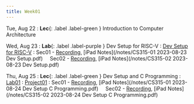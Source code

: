 ```yaml
---
title: Week01
---
```


Tue, Aug 22
: **Lec**{: .label .label-green } Introduction to Computer Architecture
&nbsp; &nbsp; 
  
Wed, Aug 23
: **Lab**{: .label .label-purple } Dev Setup for RISC-V
: [Dev Setup for RISC-V](/guides/dev-setup)
: Sec01 - [Recording](https://usfca.zoom.us/rec/share/_lmSONVzJVFHCrshjq-0-fXpKyRxLNrA5QgSkq6Ca74O3rGObGltY7L67-nOVEg9.Z4SG5bFApg9Dz1g4?startTime=1692834765000),
          [iPad Notes](/notes/CS315-01 2023-08-23 Dev Setup.pdf)
&nbsp; &nbsp;
Sec02 - [Recording](https://usfca.zoom.us/rec/share/Getp4u84AupAboSHFsRpwRnRsaTxwVnKRF4N1lHIB6kihScQurd4U9Vueblu2bvb.RwipIuMLsr0lhFy2?startTime=1692840410000),
        [iPad Notes](/notes/CS315-02 2023-08-23 Dev Setup.pdf)

Thu, Aug 25
: **Lec**{: .label .label-green } Dev Setup and C Programming
:  [Lab01](/assignments/lab01)
: [Project01](/assignments/project01)
: Sec01 - [Recording](https://usfca.zoom.us/rec/share/vSS8TdJVy9mx2E0EUTuiydh8iLNIKvz4csuxxn6Ryy3Pz7NbU-IxOUi5D3lo6PWy.SwpuSp3KmwAjpEyU?startTime=1692889386000),
          [iPad Notes](/notes/CS315-01 2023-08-24 Dev Setup C Programming.pdf)
&nbsp; &nbsp;
Sec02 - [Recording](https://usfca.zoom.us/rec/share/y22fYxy56__UOtbjKIfX6SXMpV8XgN4ra1WdifA-6KOmV4b_OKQ8uPsieEEpd9FM.XKXBOV0luKUlHbA6?startTime=1692913645000),
        [iPad Notes](/notes/CS315-02 2023-08-24 Dev Setup C Programming.pdf)
